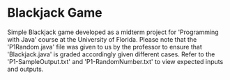 # Blackjack Game
Simple Blackjack game developed as a midterm project for 'Programming with Java' course at the University of Florida. Please note that the 'P1Random.java' file was given to us by the professor to ensure that 'Blackjack.java' is graded accordingly given different cases. Refer to the 'P1-SampleOutput.txt' and 'P1-RandomNumber.txt' to view expected inputs and outputs.
